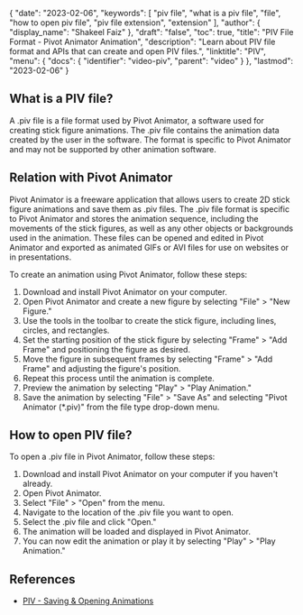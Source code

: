 {
  "date": "2023-02-06",
  "keywords": [
    "piv file",
    "what is a piv file",
    "file",
    "how to open piv file",
    "piv file extension",
    "extension"
  ],
  "author": {
    "display_name": "Shakeel Faiz"
  },
  "draft": "false",
  "toc": true,
  "title": "PIV File Format - Pivot Animator Animation",
  "description": "Learn about PIV file format and APIs that can create and open PIV files.",
  "linktitle": "PIV",
  "menu": {
    "docs": {
      "identifier": "video-piv",
      "parent": "video"
    }
  },
  "lastmod": "2023-02-06"
}

## What is a PIV file?

A .piv file is a file format used by Pivot Animator, a software used for creating stick figure animations. The .piv file contains the animation data created by the user in the software. The format is specific to Pivot Animator and may not be supported by other animation software.

## Relation with Pivot Animator

Pivot Animator is a freeware application that allows users to create 2D stick figure animations and save them as .piv files. The .piv file format is specific to Pivot Animator and stores the animation sequence, including the movements of the stick figures, as well as any other objects or backgrounds used in the animation. These files can be opened and edited in Pivot Animator and exported as animated GIFs or AVI files for use on websites or in presentations.

To create an animation using Pivot Animator, follow these steps:

1. Download and install Pivot Animator on your computer.
2. Open Pivot Animator and create a new figure by selecting "File" > "New Figure."
3. Use the tools in the toolbar to create the stick figure, including lines, circles, and rectangles.
4. Set the starting position of the stick figure by selecting "Frame" > "Add Frame" and positioning the figure as desired.
5. Move the figure in subsequent frames by selecting "Frame" > "Add Frame" and adjusting the figure's position.
6. Repeat this process until the animation is complete.
7. Preview the animation by selecting "Play" > "Play Animation."
8. Save the animation by selecting "File" > "Save As" and selecting "Pivot Animator (*.piv)" from the file type drop-down menu.

## How to open PIV file?

To open a .piv file in Pivot Animator, follow these steps:

1. Download and install Pivot Animator on your computer if you haven't already.
2. Open Pivot Animator.
3. Select "File" > "Open" from the menu.
4. Navigate to the location of the .piv file you want to open.
5. Select the .piv file and click "Open."
6. The animation will be loaded and displayed in Pivot Animator.
7. You can now edit the animation or play it by selecting "Play" > "Play Animation."

## References
* [PIV - Saving & Opening Animations](https://pivotanimator.net/help4-2/saving___opening_animations.htm)
